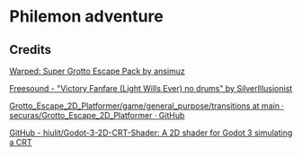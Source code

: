 # Philemon adventure

## Credits

[Warped: Super Grotto Escape Pack by ansimuz](https://ansimuz.itch.io/super-grotto-escape-pack)

[Freesound - &quot;Victory Fanfare (Light Wills Ever) no drums&quot; by SilverIllusionist](https://freesound.org/people/SilverIllusionist/sounds/669323/)

[Grotto_Escape_2D_Platformer/game/general_purpose/transitions at main · securas/Grotto_Escape_2D_Platformer · GitHub](https://github.com/securas/Grotto_Escape_2D_Platformer/tree/main/game/general_purpose/transitions)

[GitHub - hiulit/Godot-3-2D-CRT-Shader: A 2D shader for Godot 3 simulating a CRT](https://github.com/hiulit/Godot-3-2D-CRT-Shader)
